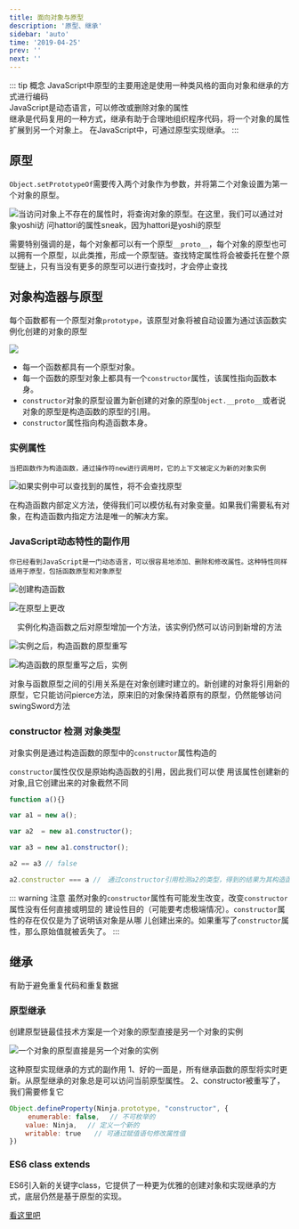 ```yaml
---
title: 面向对象与原型
description: '原型、继承'
sidebar: 'auto'
time: '2019-04-25'
prev: ''
next: ''
---
```


::: tip 概念
JavaScript中原型的主要用途是使用一种类风格的面向对象和继承的方式进行编码<br/>
JavaScript是动态语言，可以修改或删除对象的属性<br/>
继承是代码复用的一种方式，继承有助于合理地组织程序代码，将一个对象的属性扩展到另一个对象上。
在JavaScript中，可通过原型实现继承。
:::

## 原型

`Object.setPrototypeOf`需要传入两个对象作为参数，并将第二个对象设置为第一个对象的原型。

![当访问对象上不存在的属性时，将查询对象的原型。在这里，我们可以通过对象yoshi访 问hattori的属性sneak，因为hattori是yoshi的原型](../.vuepress/public/assets/img/js-renzhe-prototype-1.png)

需要特别强调的是，每个对象都可以有一个原型`__proto__`，每个对象的原型也可以拥有一个原型，以此类推，形成一个原型链。查找特定属性将会被委托在整个原型链上，只有当没有更多的原型可以进行查找时，才会停止查找

## 对象构造器与原型

每个函数都有一个原型对象`prototype`，该原型对象将被自动设置为通过该函数实例化创建的对象的原型

![](../.vuepress/public/assets/img/js-renzhe-prototype-2.png)

+ 每一个函数都具有一个原型对象。 
+ 每一个函数的原型对象上都具有一个`constructor`属性，该属性指向函数本身。
+ `constructor`对象的原型设置为新创建的对象的原型`Object.__proto__`或者说对象的原型是构造函数的原型的引用。 
+ `constructor`属性指向构造函数本身。

### 实例属性

`当把函数作为构造函数，通过操作符new进行调用时，它的上下文被定义为新的对象实例`

![如果实例中可以查找到的属性，将不会查找原型](../.vuepress/public/assets/img/js-renzhe-prototype-3.png)

<p class='tip'>
在构造函数内部定义方法，使得我们可以模仿私有对象变量。如果我们需要私有对象，在构造函数内指定方法是唯一的解决方案。
</p>

### JavaScript动态特性的副作用

`你已经看到JavaScript是一门动态语言，可以很容易地添加、删除和修改属性。这种特性同样适用于原型，包括函数原型和对象原型`

![创建构造函数](../.vuepress/public/assets/img/js-renzhe-prototype-4.png)

![在原型上更改](../.vuepress/public/assets/img/js-renzhe-prototype-5.png)

<p align='center'>实例化构造函数之后对原型增加一个方法，该实例仍然可以访问到新增的方法</p>

![实例之后，构造函数的原型重写](../.vuepress/public/assets/img/js-renzhe-prototype-6.png)

![构造函数的原型重写之后，实例](../.vuepress/public/assets/img/js-renzhe-prototype-7.png)


对象与函数原型之间的引用关系是在对象创建时建立的。新创建的对象将引用新的原型，它只能访问pierce方法，原来旧的对象保持着原有的原型，仍然能够访问swingSword方法


### constructor 检测 对象类型

对象实例是通过构造函数的原型中的`constructor`属性构造的

`constructor`属性仅仅是原始构造函数的引用，因此我们可以使 用该属性创建新的对象,且它创建出来的对象截然不同

``` js
function a(){}

var a1 = new a();

var a2  = new a1.constructor();

var a3 = new a1.constructor();

a2 == a3 // false

a2.constructor === a //　通过constructor引用检测a2的类型，得到的结果为其构造函数的引用

```

::: warning 注意
虽然对象的`constructor`属性有可能发生改变，改变`constructor`属性没有任何直接或明显的 建设性目的（可能要考虑极端情况）。`constructor`属性的存在仅仅是为了说明该对象是从哪 儿创建出来的。如果重写了`constructor`属性，那么原始值就被丢失了。
:::

## 继承

有助于避免重复代码和重复数据

### 原型继承

创建原型链最佳技术方案是一个对象的原型直接是另一个对象的实例

![一个对象的原型直接是另一个对象的实例](../.vuepress/public/assets/img/js-renzhe-prototype-7.png)

这种原型实现继承的方式的副作用
1、好的一面是，所有继承函数的原型将实时更新。从原型继承的对象总是可以访问当前原型属性。
2、constructor被重写了，我们需要修复它

``` js
Object.defineProperty(Ninja.prototype, "constructor", {
 　	enumerable: false, 　// 不可枚举的
	value: Ninja, 　// 定义一个新的
	writable: true　　// 可通过赋值语句修改属性值
})
```

### ES6 class extends

ES6引入新的关键字class，它提供了一种更为优雅的创建对象和实现继承的方式，底层仍然是基于原型的实现。

[看这里吧](//es6.ruanyifeng.com/#docs/class-extends)
